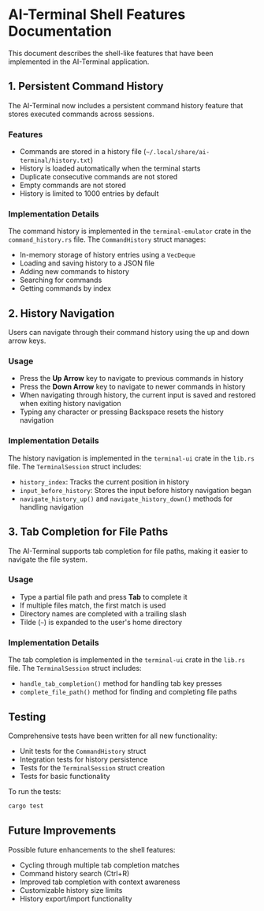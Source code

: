 # AI-Terminal Shell Features Documentation

This document describes the shell-like features that have been implemented in the AI-Terminal application.

## 1. Persistent Command History

The AI-Terminal now includes a persistent command history feature that stores executed commands across sessions.

### Features
- Commands are stored in a history file (`~/.local/share/ai-terminal/history.txt`)
- History is loaded automatically when the terminal starts
- Duplicate consecutive commands are not stored
- Empty commands are not stored
- History is limited to 1000 entries by default

### Implementation Details
The command history is implemented in the `terminal-emulator` crate in the `command_history.rs` file. The `CommandHistory` struct manages:
- In-memory storage of history entries using a `VecDeque`
- Loading and saving history to a JSON file
- Adding new commands to history
- Searching for commands
- Getting commands by index

## 2. History Navigation

Users can navigate through their command history using the up and down arrow keys.

### Usage
- Press the **Up Arrow** key to navigate to previous commands in history
- Press the **Down Arrow** key to navigate to newer commands in history
- When navigating through history, the current input is saved and restored when exiting history navigation
- Typing any character or pressing Backspace resets the history navigation

### Implementation Details
The history navigation is implemented in the `terminal-ui` crate in the `lib.rs` file. The `TerminalSession` struct includes:
- `history_index`: Tracks the current position in history
- `input_before_history`: Stores the input before history navigation began
- `navigate_history_up()` and `navigate_history_down()` methods for handling navigation

## 3. Tab Completion for File Paths

The AI-Terminal supports tab completion for file paths, making it easier to navigate the file system.

### Usage
- Type a partial file path and press **Tab** to complete it
- If multiple files match, the first match is used
- Directory names are completed with a trailing slash
- Tilde (`~`) is expanded to the user's home directory

### Implementation Details
The tab completion is implemented in the `terminal-ui` crate in the `lib.rs` file. The `TerminalSession` struct includes:
- `handle_tab_completion()` method for handling tab key presses
- `complete_file_path()` method for finding and completing file paths

## Testing

Comprehensive tests have been written for all new functionality:
- Unit tests for the `CommandHistory` struct
- Integration tests for history persistence
- Tests for the `TerminalSession` struct creation
- Tests for basic functionality

To run the tests:
```bash
cargo test
```

## Future Improvements

Possible future enhancements to the shell features:
- Cycling through multiple tab completion matches
- Command history search (Ctrl+R)
- Improved tab completion with context awareness
- Customizable history size limits
- History export/import functionality